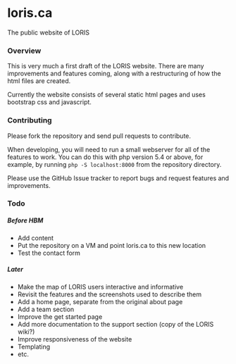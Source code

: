 # loris.ca
The public website of LORIS

### Overview

This is very much a first draft of the LORIS website. There are many improvements and features coming, along with a restructuring of how the html files are created.

Currently the website consists of several static html pages and uses bootstrap css and javascript.

### Contributing

Please fork the repository and send pull requests to contribute.

When developing, you will need to run a small webserver for all of the features to work. You can do this with php version 5.4 or above, for example, by running `php -S localhost:8000` from the repository directory.

Please use the GitHub Issue tracker to report bugs and request features and improvements.

### Todo

##### Before HBM

- Add content
- Put the repository on a VM and point loris.ca to this new location
- Test the contact form

##### Later

- Make the map of LORIS users interactive and informative
- Revisit the features and the screenshots used to describe them
- Add a home page, separate from the original about page
- Add a team section
- Improve the get started page
- Add more documentation to the support section (copy of the LORIS wiki?)
- Improve responsiveness of the website
- Templating
- etc.
